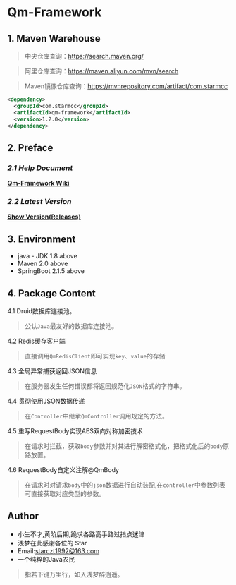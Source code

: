 # Qm-Framework

## 1. Maven Warehouse

> 中央仓库查询：https://search.maven.org/

> 阿里仓库查询：https://maven.aliyun.com/mvn/search

> Maven镜像仓库查询：https://mvnrepository.com/artifact/com.starmcc

```xml
<dependency>
  <groupId>com.starmcc</groupId>
  <artifactId>qm-framework</artifactId>
  <version>1.2.0</version>
</dependency>
```

## 2. Preface

### *2.1 Help Document*

[**Qm-Framework Wiki**](https://github.com/starmcc/qm-framework/wiki)

### *2.2 Latest Version*

[**Show Version(Releases)**](https://github.com/starmcc/qm-framework/releases)

## 3. Environment

* java - JDK 1.8 above
* Maven 2.0 above
* SpringBoot 2.1.5 above

## 4. Package Content

4.1 Druid数据库连接池。

> 公认`Java`最友好的数据库连接池。

4.2 Redis缓存客户端

> 直接调用`QmRedisClient`即可实现`key`、`value`的存储

4.3 全局异常捕获返回JSON信息

> 在服务器发生任何错误都将返回规范化`JSON`格式的字符串。

4.4 贯彻使用JSON数据传递

> 在`Controller`中继承`QmController`调用规定的方法。

4.5 重写RequestBody实现AES双向对称加密技术

> 在请求时拦截，获取`body`参数并对其进行解密格式化，把格式化后的`body`原路放置。

4.6 RequestBody自定义注解@QmBody

> 在请求时对请求`body`中的`json`数据进行自动装配,在`controller`中参数列表可直接获取对应类型的参数。

## Author

- 小生不才,黄阶后期,跪求各路高手路过指点迷津
- 浅梦在此感谢各位的 Star
- Email:starczt1992@163.com
- 一个纯粹的Java农民

> 指若下键万里行，如入浅梦醉逍遥。
